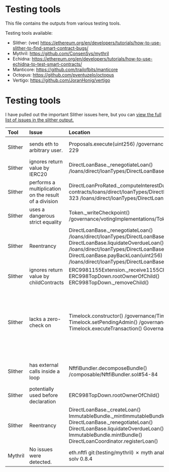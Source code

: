 # Testing tools

This file contains the outputs from various testing tools.

Testing tools available:

- Slither: (vee) https://ethereum.org/en/developers/tutorials/how-to-use-slither-to-find-smart-contract-bugs/
- Mythril: https://github.com/ConsenSys/mythril
- Echidna: https://ethereum.org/en/developers/tutorials/how-to-use-echidna-to-test-smart-contracts/
- Manticore: https://github.com/trailofbits/manticore
- Octopus: https://github.com/pventuzelo/octopus
- Vertigo: https://github.com/JoranHonig/vertigo

# Testing tools

I have pulled out the important Slither issues here, but you can [view the full list of issues in the slither output.](./automated-testing/slither-output.md)

| Tool    | Issue                                                 | Location                                                                                                                                                                                                                                                                          | Status                                                                                                                                                                                                                                         |
| :------ | :---------------------------------------------------- | :-------------------------------------------------------------------------------------------------------------------------------------------------------------------------------------------------------------------------------------------------------------------------------- | :--------------------------------------------------------------------------------------------------------------------------------------------------------------------------------------------------------------------------------------------- |
| Slither | sends eth to arbitrary user.                          | Proposals.execute(uint256) /governance/Proposals.sol#215-229                                                                                                                                                                                                                      | voted proposal execution, it is fine to be arbitrary and optionally send eth                                                                                                                                                                   |
| Slither | ignores return value by IERC20                        | DirectLoanBase.\_renegotiateLoan() /loans/direct/loanTypes/DirectLoanBase.sol#640-699)                                                                                                                                                                                            | Not all ERC20's return true on successful execution.                                                                                                                                                                                           |
| Slither | performs a multiplication on the result of a division | DirectLoanProRated.\_computeInterestDue() contracts/loans/direct/loanTypes/DirectLoanProRated.sol#322-323 /loans/direct/loanTypes/DirectLoanProRated.sol#320-321                                                                                                                  | Acknowledge, can't change the order                                                                                                                                                                                                            |
| Slither | uses a dangerous strict equality                      | Token.\_writeCheckpoint() /governance/votingImplementations/Token.sol#334-350                                                                                                                                                                                                     | This code is from compound                                                                                                                                                                                                                     |
| Slither | Reentrancy                                            | DirectLoanBase.\_renegotiateLoan() /loans/direct/loanTypes/DirectLoanBase.sol#640-699 </br> DirectLoanBase.liquidateOverdueLoan() /loans/direct/loanTypes/DirectLoanBase.sol#469-510 </br> DirectLoanBase.payBackLoan(uint256) /loans/direct/loanTypes/DirectLoanBase.sol#394-453 | internal function, only used externally with nonReentrant modifier </br> DirectLoanBase.payBackLoan: has nonReentrant                                                                                                                          |
| Slither | ignores return value by childContracts                | ERC9981155Extension.\_receive1155Child() ERC998TopDown.rootOwnerOfChild() ERC998TopDown.\_removeChild()                                                                                                                                                                           | Acknowledged                                                                                                                                                                                                                                   |
| Slither | lacks a zero-check on                                 | Timelock.constructor() /governance/Timelock.sol#87 Timelock.setPendingAdmin() /governance/Timelock.sol#136 Timelock.executeTransaction() Governable.setOwner()                                                                                                                    | - Timelock.constructor -> I think we should add a check </br> - Timelock.setPendingAdmin -> I think we should add a check </br> - Timelock.executeTransaction -> We could add a check to fail earlier </br> - Governable -> is a Test contract |
| Slither | has external calls inside a loop                      | NftfiBundler.decomposeBundle() /composable/NftfiBundler.sol#54-84                                                                                                                                                                                                                 | This method may run out of gas if the list of children is too big. In that case, children can be removed individually.                                                                                                                         |
| Slither | potentially used before declaration                   | ERC998TopDown.rootOwnerOfChild()                                                                                                                                                                                                                                                  | The variable is defined as the result of the external call on the try                                                                                                                                                                          |
| Slither | Reentrancy                                            | DirectLoanBase.\_createLoan() ImmutableBundle.\_mintImmutableBundle() DirectLoanBase.\_renegotiateLoan() DirectLoanBase.liquidateOverdueLoan() ImmutableBundle.mintBundle() DirectLoanCoordinator.registerLoan()                                                                  | Internal calls checks reentrancy when called. Other functions have reentrancy guards.                                                                                                                                                          |
| Mythril | No issues were detected.                              | eth.nftfi git:(testing/mythril) ✗ myth analyze contracts/\*.sol --solv 0.8.4                                                                                                                                                                                                      | The analysis was completed successfully.                                                                                                                                                                                                       |
